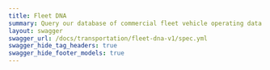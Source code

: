```yaml
---
title: Fleet DNA
summary: Query our database of commercial fleet vehicle operating data for medium and heavy-duty vehicles.
layout: swagger
swagger_url: /docs/transportation/fleet-dna-v1/spec.yml
swagger_hide_tag_headers: true
swagger_hide_footer_models: true
---
```

